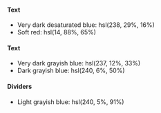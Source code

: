 #### Text

- Very dark desaturated blue: hsl(238, 29%, 16%)
- Soft red: hsl(14, 88%, 65%)

#### Text

- Very dark grayish blue: hsl(237, 12%, 33%)
- Dark grayish blue: hsl(240, 6%, 50%)

#### Dividers

- Light grayish blue: hsl(240, 5%, 91%)
